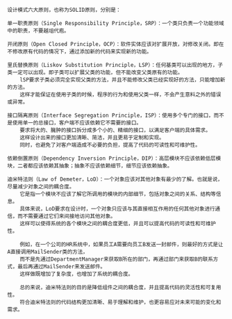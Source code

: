     设计模式六大原则，也称为SOLID原则，分别是：

    单一职责原则（Single Responsibility Principle，SRP）：一个类只负责一个功能领域中的职责，不要越俎代庖。

    开闭原则（Open Closed Principle，OCP）：软件实体应该对扩展开放，对修改关闭。即在不修改原有代码的情况下，通过添加新的代码来实现新的功能。

    里氏替换原则（Liskov Substitution Principle，LSP）：任何基类可以出现的地方，子类一定可以出现。即子类可以扩展父类的功能，但不能改变父类原有的功能。
        lSP要求子类必须完全实现父类的方法，并且不能修改父类已经实现好的方法，只能增加新的方法。
        这样才能保证在使用子类的时候，程序的行为和使用父类一样，不会产生意料之外的错误或异常。

    接口隔离原则（Interface Segregation Principle，ISP）：使用多个专门的接口，而不是使用单一的总接口，客户端不应该依赖它不需要的接口。
        要求将大的、臃肿的接口拆分成多个小的、精细的接口，以满足客户端的具体需求。
        这样设计出来的接口更加清晰、简洁，并且更易于定制和实现。
        同时，也避免了对客户端造成不必要的负担，提高了代码的可读性和可维护性。

    依赖倒置原则（Dependency Inversion Principle，DIP）：高层模块不应该依赖低层模块，二者都应该依赖其抽象；抽象不应该依赖细节，细节应该依赖抽象。

    迪米特法则（Law of Demeter，LoD）：一个对象应该对其他对象有最少的了解。也就是说，尽量减少对象之间的耦合度。
        它是指一个模块不应该了解它所调用的模块的内部细节，包括对象之间的关系、结构等信息。
        具体来说，LoD要求在设计时，一个对象只应该与其直接相互作用的任何其他对象进行通信，而不需要通过它们来间接地访问其他对象。
        这样可以使得系统的各个模块之间的耦合度更低，并且可以提高代码的可读性和可维护性。

        例如，在一个公司的HR系统中，如果员工A需要向员工B发送一封邮件，则最好的方式是让A直接调用MailSender类的方法，
        而不是先通过DepartmentManager来获取B所在的部门，再通过部门来获取B的联系方式，最后再通过MailSender来发送邮件。
        这样做既增加了复杂度，也增加了系统的耦合度。

        总的来说，迪米特法则的目的是降低组件之间的耦合度，并且提高代码的灵活性和可复用性。
        符合迪米特法则的代码结构更加清晰、易于理解和维护，也更容易应对未来可能的变化和需求。


